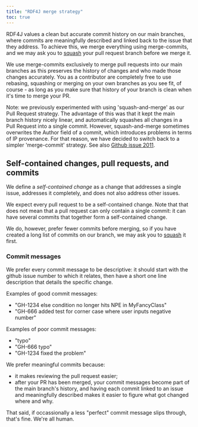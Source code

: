 ```yaml
---
title: "RDF4J merge strategy"
toc: true
---
```


RDF4J values a clean but accurate commit history on our main branches, where
commits are meaningfully described and linked back to the issue that they
address. To achieve this, we merge everything using merge-commits, and we may
ask you to [squash](/documentation/developer/squashing) your pull request branch before we
merge it.

<!--more-->

We use merge-commits exclusively to merge pull requests into our main branches
as this preserves the history of changes and who made those changes accurately.
You as a contributor are completely free to use rebasing, squashing or merging
on your own branches as you see fit, of course - as long as you make sure that
history of your branch is clean when it's time to merge your PR.

Note: we previously experimented with using 'squash-and-merge' as our Pull
Request strategy. The advantage of this was that it kept the main branch
history nicely linear, and automatically squashes all changes in a Pull Request
into a single commit. However, squash-and-merge sometimes overwrites the Author
field of a commit, which introduces problems in terms of IP provenance. For
that reason, we have decided to switch back to a simpler 'merge-commit'
strategy. See also [Github issue 2011](https://github.com/eclipse/rdf4j/issues/2011).

## Self-contained changes, pull requests, and commits

We define a *self-contained change* as a change that addresses a single issue,
addresses it completely, and does not also address other issues.

We expect every pull request to be a self-contained change. Note that that does
not mean that a pull request can only contain a single commit: it can have
several commits that together form a self-contained change.

We do, however, prefer fewer commits before merging, so if you have created a
long list of commits on our branch, we may ask you to [squash](/documentation/developer/squashing) it first.

### Commit messages

We prefer every commit message to be descriptive: it should start with the
github issue number to which it relates, then have a short one line description
that details the specific change.

Examples of good commit messages:

- "GH-1234 else condition no longer hits NPE in MyFancyClass"
- "GH-666 added test for corner case where user inputs negative number"

Examples of poor commit messages:

- "typo"
- "GH-666 typo"
- "GH-1234 fixed the problem"

We prefer meaningful commits because:

- it makes reviewing the pull request easier;
- after your PR has been merged, your commit messages become part of the main branch's history, and having each commit linked to an issue and meaningfully described makes it easier to figure what got changed where and why.

That said, if occassionally a less "perfect" commit message slips through, that's
fine. We're all human.
